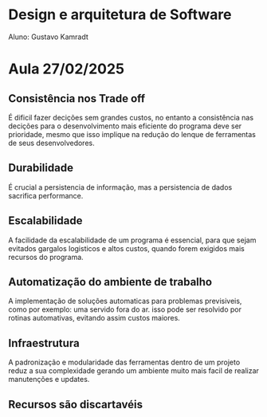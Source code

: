 # Design e arquitetura de Software
Aluno: Gustavo Kamradt

# Aula 27/02/2025

## Consistência nos Trade off 

É dificil fazer decições sem grandes custos, no entanto a consistência nas decições 
para o desenvolvimento mais eficiente do programa deve ser prioridade, mesmo 
que isso implique na redução do lenque de ferramentas de seus desenvolvedores. 

## Durabilidade 
É crucial a persistencia de informação, mas a persistencia de dados sacrifica performance. 

## Escalabilidade
A facilidade da escalabilidade de um programa é essencial, para que sejam evitados 
gargalos logisticos e altos custos, quando forem exigidos mais recursos do programa.

## Automatização do ambiente de trabalho 
A implementação de soluções automaticas para problemas previsiveis, como por exemplo: 
uma servido fora do ar. isso pode ser resolvido por rotinas automativas, evitando 
assim custos maiores.

## Infraestrutura
A padronização e modularidade das ferramentas dentro de um projeto reduz a sua complexidade
gerando um ambiente muito mais facil de realizar manutenções e updates.

## Recursos são discartavéis



